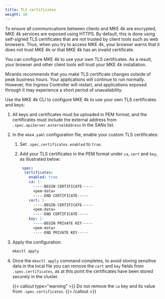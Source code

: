```yaml
---
title: TLS certificates
weight: 10
---
```


To ensure all communications between clients and MKE 4k are encrypted, MKE 4k
services are exposed using HTTPS. By default, this is done using self-signed
TLS certificates that are not trusted by client tools such as web browsers.
Thus, when you try to access MKE 4k, your browser warns that it does not trust
MKE 4k or that MKE 4k has an invalid certificate.

You can configure MKE 4k to use your own TLS certificates. As a result, your
browser and other client tools will trust your MKE 4k installation.

Mirantis recommends that you make TLS certificate changes outside of peak
business hours. Your applications will continue to run normally. However, the
Ingress Controller will restart, and applications exposed through it may
experience a short period of unavailability.

Use the MKE 4k CLI to configure MKE 4k to use your own TLS certificates and
keys:

1. All keys and certificates must be uploaded in PEM format, and the
   certificates must include the external address from
   `.spec.apiServer.externalAddress` in the SANs list.

2. In the `mke4.yaml` configuration file, enable your custom TLS
   certificates:

   1.  Set `.spec.certificates.enabled` to `true`.

   2. Add your TLS certificates in the PEM format under `ca`, `cert` and
      `key`, as illustrated below:

      ```yaml
       spec:
        certificates:
          enabled: true
          ca: |-
            -----BEGIN CERTIFICATE-----
            <pem-data>
            -----END CERTIFICATE-----
          cert: |-
            -----BEGIN CERTIFICATE-----
            <pem-data>
            -----END CERTIFICATE-----
          key: |-
            -----BEGIN PRIVATE KEY-----
            <pem-data>
            -----END PRIVATE KEY-----
      ```

3. Apply the configuration:

   ```bash
   mkectl apply
   ```

4. Once the `mkectl apply` command completes, to avoid storing sensitive data
   in the local file you can remove the `cert` and `key` fields from
   `.spec.certificates`, as at this point the certificates have been stored
   securely in the cluster.

   {{< callout type="warning" >}}
   Do not remove the `ca` key and its value from `.spec.certificates`.
   {{< /callout >}}